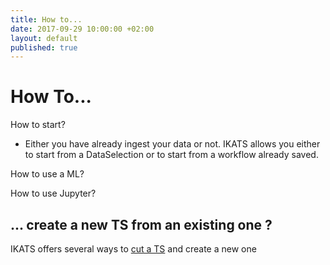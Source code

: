 ```yaml
---
title: How to...
date: 2017-09-29 10:00:00 +02:00
layout: default
published: true
---
```



How To...
=========
How to start?
* Either you have already ingest your data or not. IKATS allows you either to start from a DataSelection or to start from a workflow already saved.

How to use a ML?

How to use Jupyter?

... create a new TS from an existing one ?
---------------------

IKATS offers several ways to [cut a TS](/doc/operators/cutTs.html) and create a new one
